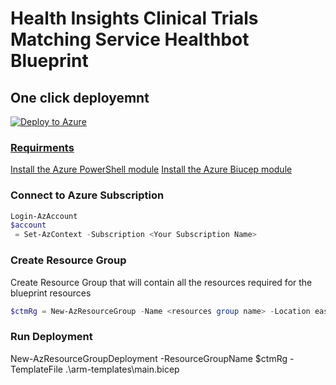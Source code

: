 # Health Insights Clinical Trials Matching Service Healthbot Blueprint

## One click deployemnt
[![Deploy to Azure](https://aka.ms/deploytoazurebutton)](https://portal.azure.com/#create/Microsoft.Template/uri/https%3A%2F%2Fgithub.com%2Fmicrosoft%2FClinicalTrialsBlueprint%2Freleases%2Fdownload%2Fmaster%2Fmain.json)

### [Requirments](https://learn.microsoft.com/en-us/azure/azure-resource-manager/bicep/deploy-powershell#prerequisites)
[Install the Azure PowerShell module](https://docs.microsoft.com/en-us/powershell/azure/install-az-ps)
[Install the Azure Biucep module](https://learn.microsoft.com/en-us/azure/azure-resource-manager/bicep/install#install-manually)
### Connect to Azure Subscription
```PowerShell
Login-AzAccount
$account
 = Set-AzContext -Subscription <Your Subscription Name>
```
### Create Resource Group
Create Resource Group that will contain all the resources required for the blueprint resources
```PowerShell
$ctmRg = New-AzResourceGroup -Name <resources group name> -Location eastus
```

### Run Deployment
New-AzResourceGroupDeployment -ResourceGroupName $ctmRg -TemplateFile .\arm-templates\main.bicep